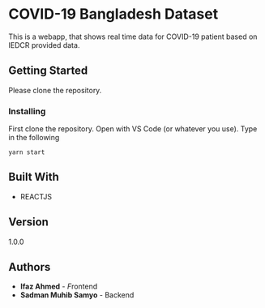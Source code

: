 # COVID-19 Bangladesh Dataset

This is a webapp, that shows real time data for COVID-19 patient based on IEDCR provided data.

## Getting Started

Please clone the repository.

### 

### Installing

First clone the repository. Open with VS Code (or whatever you use). Type in the following

```
yarn start
```

## Built With

- REACTJS  

## Version

1.0.0

## Authors

- **Ifaz Ahmed** - *F*rontend 
- **Sadman Muhib Samyo** - Backend

  